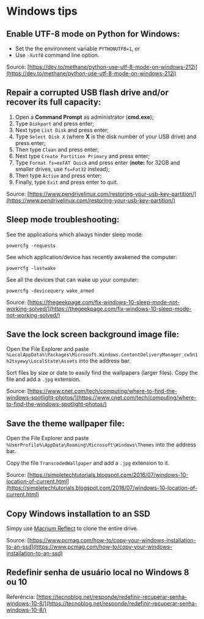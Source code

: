 # Windows tips

## Enable UTF-8 mode on Python for Windows:

+ Set the the environment variable `PYTHONUTF8=1`, or
+ Use `-Xutf8` command line option.

Source: [https://dev.to/methane/python-use-utf-8-mode-on-windows-212i](https://dev.to/methane/python-use-utf-8-mode-on-windows-212i)

## Repair a corrupted USB flash drive and/or recover its full capacity:

1. Open a **Command Prompt** as administrator (**cmd.exe**);
1. Type `Diskpart` and press enter;
1. Next type `List Disk` and press enter;
1. Type `Select Disk X` (where **X** is the disk number of your USB drive) and press enter;
1. Then type `Clean` and press enter;
1. Next type `Create Partition Primary` and press enter;
1. Type `Format fs=exFAT Quick` and press enter (**note:** for 32GB and smaller drives, use `fs=Fat32` instead);
1. Then type `Active` and press enter;
1. Finally, type `Exit` and press enter to quit.

Source: [https://www.pendrivelinux.com/restoring-your-usb-key-partition/](https://www.pendrivelinux.com/restoring-your-usb-key-partition/)

## Sleep mode troubleshooting:

See the applications which always hinder sleep mode:
```
powercfg -requests
```

See which application/device has recently awakened the computer:
```
powercfg -lastwake
```

See all the devices that can wake up your computer:
```
powercfg -devicequery wake_armed
```

Source: [https://thegeekpage.com/fix-windows-10-sleep-mode-not-working-solved/](https://thegeekpage.com/fix-windows-10-sleep-mode-not-working-solved/)

## Save the lock screen background image file:

Open the File Explorer and paste `%LocalAppData%\Packages\Microsoft.Windows.ContentDeliveryManager_cw5n1h2txyewy\LocalState\Assets` into the address bar.

Sort files by size or date to easily find the wallpapers (larger files). Copy the file and add a `.jpg` extension.

Source: [https://www.cnet.com/tech/computing/where-to-find-the-windows-spotlight-photos/](https://www.cnet.com/tech/computing/where-to-find-the-windows-spotlight-photos/)

## Save the theme wallpaper file:

Open the File Explorer and paste `%UserProfile%\AppData\Roaming\Microsoft\Windows\Themes` into the address bar.

Copy the file `TranscodedWallpaper` and add a `.jpg` extension to it.

Source: [https://simpletechtutorials.blogspot.com/2016/07/windows-10-location-of-current.html](https://simpletechtutorials.blogspot.com/2016/07/windows-10-location-of-current.html)

## Copy Windows installation to an SSD

Simpy use [Macrium Reflect](https://www.macrium.com/reflectfree) to clone the entire drive.

Source: [https://www.pcmag.com/how-to/copy-your-windows-installation-to-an-ssd](https://www.pcmag.com/how-to/copy-your-windows-installation-to-an-ssd)

## Redefinir senha de usuário local no Windows 8 ou 10

Referência: [https://tecnoblog.net/responde/redefinir-recuperar-senha-windows-10-8/](https://tecnoblog.net/responde/redefinir-recuperar-senha-windows-10-8/)

